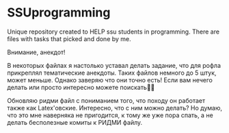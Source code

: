 # SSUprogramming
Unique repository created to HELP ssu students in programming. There are files with tasks that picked and done by me.

Внимание, анекдот! 

В некоторых файлах я настолько уставал делать задание, что для рофла прикреплял тематические анекдоты. 
Таких файлов немного до 5 штук, может меньше.
Однако заверяю что они точно есть!
Если вам нечего делать или просто интересно можете поискать🤷‍♂️

Обновляю ридми файл с пониманием того, что походу он работает также как Latex'овские. Интересно, что с ним можно делать? 
Но думаю, что это мне наверняка не пригодится, к тому же уже пора спать, а не делать бесполезные комиты к РИДМИ файлу.
